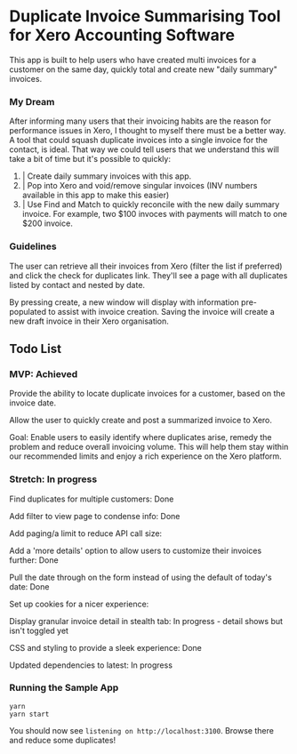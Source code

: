 # Duplicate Invoice Summarising Tool for Xero Accounting Software

This app is built to help users who have created multi invoices for a customer on the same day, quickly total and create new "daily summary" invoices. 

### My Dream 

After informing many users that their invoicing habits are the reason for performance issues in Xero, I thought to myself there must be a better way. A tool that could squash duplicate invoices into a single invoice for the contact, is ideal. That way we could tell users that we understand this will take a bit of time but it's possible to quickly: 

1.  | Create daily summary invoices with this app.
2.  | Pop into Xero and void/remove singular invoices (INV numbers available in this app to make this easier)
3.  | Use Find and Match to quickly reconcile with the new daily summary invoice. For example, two $100 invoces with payments       will match to one $200 invoice.

### Guidelines

The user can retrieve all their invoices from Xero (filter the list if preferred) and click the check for duplicates link. They'll see a page with all duplicates listed by contact and nested by date. 

By pressing create, a new window will display with information pre-populated to assist with invoice creation. Saving the invoice will create a new draft invoice in their Xero organisation.


## Todo List

### MVP: Achieved

Provide the ability to locate duplicate invoices for a customer, based on the invoice date.

Allow the user to quickly create and post a summarized invoice to Xero.

Goal: Enable users to easily identify where duplicates arise, remedy the problem and reduce overall invoicing volume. This will help them stay within our recommended limits and enjoy a rich experience on the Xero platform.

### Stretch: In progress

Find duplicates for multiple customers: Done

Add filter to view page to condense info: Done

Add paging/a limit to reduce API call size:

Add a 'more details' option to allow users to customize their invoices further: Done

Pull the date through on the form instead of using the default of today's date: Done

Set up cookies for a nicer experience: 

Display granular invoice detail in stealth tab: In progress - detail shows but isn't toggled yet

CSS and styling to provide a sleek experience: Done

Updated dependencies to latest: In progress

### Running the Sample App

```
yarn 
yarn start
```
You should now see `listening on http://localhost:3100`.  Browse there and reduce some duplicates!
